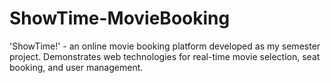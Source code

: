 # ShowTime-MovieBooking
'ShowTime!' - an online movie booking platform developed as my semester project. Demonstrates web technologies for real-time movie selection, seat booking, and user management.

